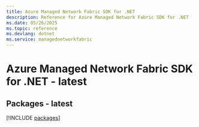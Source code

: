 ```yaml
---
title: Azure Managed Network Fabric SDK for .NET
description: Reference for Azure Managed Network Fabric SDK for .NET
ms.date: 05/26/2025
ms.topic: reference
ms.devlang: dotnet
ms.service: managednetworkfabric
---
```

# Azure Managed Network Fabric SDK for .NET - latest
## Packages - latest
[!INCLUDE [packages](managed-network-fabric-index.md)]